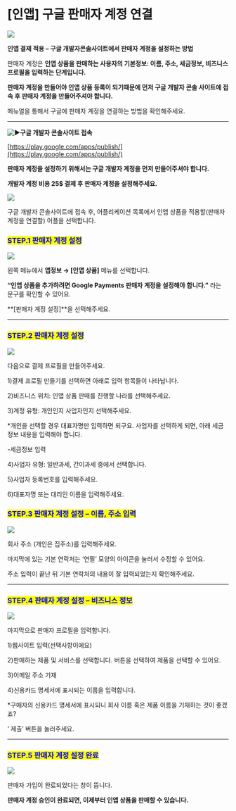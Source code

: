 # \[인앱] 구글 판매자 계정 연결

![](https://wp.swing2app.co.kr/wp-content/uploads/2018/10/%EA%B5%AC%EA%B8%80%EC%9D%B8%EC%95%B1%ED%8C%90%EB%A7%A4%EC%9E%90%EA%B3%84%EC%A0%951.png)

**인앱 결제 적용 – 구글 개발자콘솔사이트에서 판매자 계정을 설정하는 방법**

판매자 계정은 **인앱 상품을 판매하는 사용자의 기본정보: 이름, 주소, 세금정보, 비즈니스 프로필을 입력하는 단계입니다.**

**판매자 계정을 만들어야 인앱 상품 등록이 되기때문에 먼저 구글 개발자 콘솔 사이트에 접속 후 판매자 계정을 만들어주셔야 합니다.**

메뉴얼을 통해서 구글에 판매자 계정을 연결하는 방법을 확인해주세요.

***

<img src="https://s.w.org/images/core/emoji/11/svg/25b6.svg" alt="▶" data-size="line">**구글 개발자 콘솔사이트 접속**

[https://play.google.com/apps/publish/](https://play.google.com/apps/publish/)

**판매자 계정을 설정하기 위해서는 구글 개발자 계정을 먼저 만들어주셔야 합니다.**&#x20;

**개발자 계정 비용 25$ 결제 후 판매자 계정을 설정해주세요.**&#x20;

![](https://wp.swing2app.co.kr/wp-content/uploads/2018/10/%EA%B5%AC%EA%B8%80%EC%9D%B8%EC%95%B1%ED%8C%90%EB%A7%A4%EC%9E%90%EA%B3%84%EC%A0%952.png)

구글 개발자 콘솔사이트에 접속 후, 어플리케이션 목록에서 인앱 상품을 적용할(판매자 계정을 연결할) 어플을 선택합니다.



### <mark style="color:blue;">**STEP.1 판매자 계정 설정**</mark>

![](https://wp.swing2app.co.kr/wp-content/uploads/2018/10/%EA%B5%AC%EA%B8%80%EC%9D%B8%EC%95%B1%ED%8C%90%EB%A7%A4%EC%9E%90%EA%B3%84%EC%A0%953.png)

왼쪽 메뉴에서 **앱정보 → \[인앱 상품]** 메뉴를 선택합니다.

**“인앱 상품을 추가하려면 Google Payments 판매자 계정을 설정해야 합니다.”** 라는 문구를 확인할 수 있어요.

**\[판매자 계정 설정]**을 선택해주세요.

***

### <mark style="color:blue;">**STEP.2 판매자 계정 설정**</mark>

![](https://wp.swing2app.co.kr/wp-content/uploads/2018/10/%EA%B5%AC%EA%B8%80%EC%9D%B8%EC%95%B1%ED%8C%90%EB%A7%A4%EC%9E%90%EA%B3%84%EC%A0%954.png)

다음으로 결제 프로필을 만들어주세요.

1\)결제 프로필 만들기를 선택하면 아래로 입력 항목들이 나타납니다.

2\)비즈니스 위치: 인앱 상품 판매를 진행할 나라를 선택해주세요.

3\)계정 유형: 개인인지 사업자인지 선택해주세요.

\*개인을 선택할 경우 대표자명만 입력하면 되구요. 사업자를 선택하게 되면, 아래 세금 정보 내용을 입력해야 합니다.

\-세금정보 입력

4\)사업자 유형: 일반과세, 간이과세 중에서 선택합니다.

5\)사업자 등록번호를 입력해주세요.

6\)대표자명 또는 대리인 이름을 입력해주세요.



### <mark style="color:blue;">**STEP.3 판매자 계정 설정 – 이름, 주소 입력**</mark>

![](https://wp.swing2app.co.kr/wp-content/uploads/2018/10/%EA%B5%AC%EA%B8%80%EC%9D%B8%EC%95%B1%ED%8C%90%EB%A7%A4%EC%9E%90%EA%B3%84%EC%A0%957.png)

회사 주소 (개인은 집주소)를 입력해주세요.

마지막에 있는 기본 연락처는 ‘연필’ 모양의 아이콘을 눌러서 수정할 수 있어요.

주소 입력이 끝난 뒤 기본 연락처의 내용이 잘 입력되었는지 확인해주세요.

***

### <mark style="color:blue;">**STEP.4 판매자 계정 설정 – 비즈니스 정보**</mark>

![](https://wp.swing2app.co.kr/wp-content/uploads/2018/10/%EA%B5%AC%EA%B8%80%EC%9D%B8%EC%95%B1%ED%8C%90%EB%A7%A4%EC%9E%90%EA%B3%84%EC%A0%955.png)

마지막으로 판매자 프로필을 입력합니다.

1\)웹사이트 입력(선택사항이에요)

2\)판매하는 제품 및 서비스를 선택합니다. 버튼을 선택하여 제품을 선택할 수 있어요.

3\)이메일 주소 기재

4\)신용카드 명세서에 표시되는 이름을 입력합니다.

\*구매자의 신용카드 명세서에 표시되니 회사 이름 혹은 제품 이름을 기재하는 것이 좋겠죠?

‘ 제출’  버튼을 눌러주세요.

***

### <mark style="color:blue;">**STEP.5 판매자 계정 설정 완료**</mark>

![](https://wp.swing2app.co.kr/wp-content/uploads/2018/10/%EA%B5%AC%EA%B8%80%EC%9D%B8%EC%95%B1%ED%8C%90%EB%A7%A4%EC%9E%90%EA%B3%84%EC%A0%956.png)

판매자 가입이 완료되었다는 창이 뜹니다.

**판매자 계정 승인이 완료되면, 이제부터 인앱 상품을 판매할 수 있습니다.**

